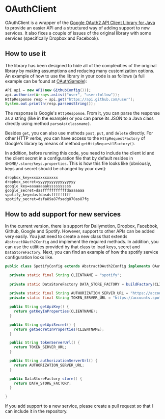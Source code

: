 # OAuthClient #

OAuthClient is a wrapper of the [Google OAuth2 API Client Library for Java](https://developers.google.com/api-client-library/java/apis/oauth2/v1) 
to provide an easier API and a structured way of adding support to new services. 
It also fixes a couple of issues of the original library with some services
 (specifically Dropbox and Facebook).

## How to use it ##

The library has been designed to hide all of the complexities of the original library by making assumptions and
reducing many customization options. An example of how to use the library in your code is as follows 
(a full example can be found at [OAuthSample](src/test/java/es/us/oauthclient/OAuthSample.java)):

```java
API api = new API(new GithubConfig()));
api.authorize(Arrays.asList("user", "user:follow"));
HttpResponse resp = api.get("https://api.github.com/user");
System.out.println(resp.parseAsString());
```

The response is Google's `HttpResponse`. From it, you can parse the response as a string (like in the example) or
you can parse its JSON to a Java class directly using method `parseAs(classname)`. 

Besides `get`, you can also use methods `post`, `put`, and `delete` directly. For other HTTP verbs, you can have access
to the `HttpRequestFactory` of Google's library by means of method `getHttpRequestlFactory()`. 

In addition, before running this code, you need to include the client id and the client secret in a configuration
file that by default resides in `$HOME/.store/keys.properties`. This is how this file looks like (obviously, keys and
secret should be changed by your own):

```
dropbox_key=xxxxxxxxxxxx
dropbox_secret=yyyyyyyyyyyyyyyyy
google_key=aaaaaaaakssssssssss
google_secret=dasfffffffffffdaaaaaaa
spotify_key=dasfdasdsfffffffff
spotify_secret=dsfa89a87fsadg870as87fg
```

## How to add support for new services ##

In the current version, there is support for Dailymotion, Dropbox, Facebbok, Github, Google and Spotify. However,
support to other APIs can be added very easily. You just need to create a new class that extends `AbstractOAuth2Config`
and implement the required methods. In addition, you can use the utilities provided by that class to load keys, secret and 
`DataStoreFactory`. Next, you can find an example of how the spotify service configuration looks like.

```java
public class SpotifyConfig extends AbstractOAuth2Config implements OAuth2Config {

  private static final String CLIENTNAME = "spotify";
  
  private static DataStoreFactory DATA_STORE_FACTORY = buildFactory(CLIENTNAME);
  
  private static final String AUTHORIZATION_SERVER_URL = "https://accounts.spotify.com/authorize";
  private static final String TOKEN_SERVER_URL = "https://accounts.spotify.com/api/token";

  public String getApiKey() {
    return getKeyInProperties(CLIENTNAME);
  }

  public String getApiSecret() {
    return getSecretInProperties(CLIENTNAME);
  }

  public String tokenServerUrl() {
    return TOKEN_SERVER_URL;
  }

  public String authorizationServerUrl() {
    return AUTHORIZATION_SERVER_URL;
  }

  public DataStoreFactory store() {
    return DATA_STORE_FACTORY;
  }

}
```

If you add support to a new service, please create a pull request so that I can include it in the repository.